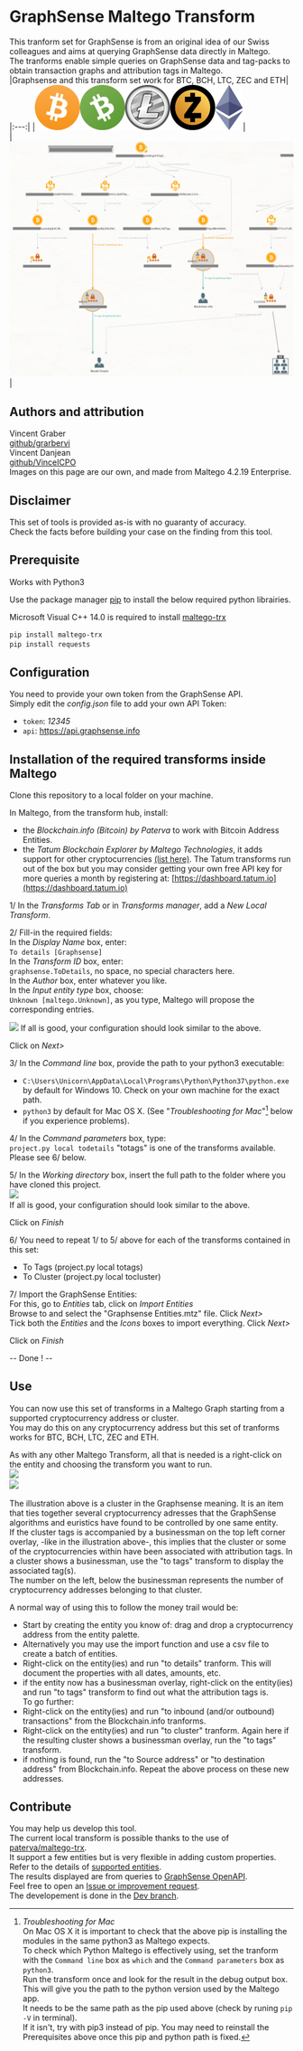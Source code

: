 # GraphSense Maltego Transform
This tranform set for GraphSense is from an original idea of our Swiss colleagues and aims at querying GraphSense data directly in Maltego.  
The tranforms enable simple queries on GraphSense data and tag-packs to obtain transaction graphs and attribution tags in Maltego.  
|Graphsense and this transform set work for BTC, BCH, LTC, ZEC and ETH|  
|:---:|
|<img src="images/bitcoin.png" height="80"><img src="images/bitcoincash.png" height="80"><img src="images/litecoin.png" height="80"><img src="images/zcash.png" height="80"><img src="images/ethereum.png" height="80">|  
|![A screen copy of the transform result in Maltego](images/Maltego%20BTC%20to%20GraphSense%20Tags.png?raw=true "Maltego BTC GraphSense Tag")|  

## Authors and attribution
Vincent Graber  
[github/grarbervi](https://github.com/grabervi)  
Vincent Danjean  
[github/VinceICPO](https://github.com/vinceicpo)  
Images on this page are our own, and made from Maltego 4.2.19 Enterprise.  

## Disclaimer
This set of tools is provided as-is with no guaranty of accuracy.  
Check the facts before building your case on the finding from this tool.

## Prerequisite

Works with Python3  

Use the package manager [pip](https://pip.pypa.io/en/stable/) to install the below required python librairies.  

Microsoft Visual C++ 14.0 is required to install [maltego-trx](https://github.com/paterva/maltego-trx)  

```bash
pip install maltego-trx  
pip install requests
```

## Configuration

You need to provide your own token from the GraphSense API.  
Simply edit the *config.json* file to add your own API Token:  
- `token`: *12345*
- `api`: https://api.graphsense.info

## Installation of the required transforms inside Maltego

Clone this repository to a local folder on your machine.  

In Maltego, from the transform hub, install:
- the *Blockchain.info (Bitcoin) by Paterva* to work with Bitcoin Address Entities. 
- the *Tatum Blockchain Explorer by Maltego Technologies*, it adds support for other cryptocurrencies [(list here)](https://docs.tatum.io/supported-blockchains). The Tatum transforms run out of the box but you may consider getting your own free API key for more queries a month by registering at: [https://dashboard.tatum.io](https://dashboard.tatum.io)  

1/ In the *Transforms Tab* or in *Transforms manager*, add a *New Local Transform*.  

2/ Fill-in the required fields:  
In the *Display Name* box, enter:  
```To details [Graphsense]```  
In the *Transform ID* box, enter:  
```graphsense.ToDetails```, no space, no special characters here.  
In the *Author* box, enter whatever you like.  
In the *Input entity type* box, choose:  
```Unknown [maltego.Unknown]```, as you type, Maltego will propose the corresponding entries.

<img src="images/ConfigureDetails1.png" width="70%">  
If all is good, your configuration should look similar to the above.  

Click on *Next>*  

3/ In the *Command line* box, provide the path to your python3 executable:  
- ```C:\Users\Unicorn\AppData\Local\Programs\Python\Python37\python.exe``` by default for Windows 10. Check on your own machine for the exact path.  
- ```python3``` by default for Mac OS X. (See "*Troubleshooting for Mac*"[^1] below if you experience problems).  

4/ In the *Command parameters* box, type:  
```project.py local todetails```
"totags" is one of the transforms available. Please see 6/ below.  

5/ In the *Working directory* box, insert the full path to the folder where you have cloned this project.  
<img src="images/ConfigureDetails2.png" width="70%">  
If all is good, your configuration should look similar to the above.  

Click on *Finish*  

6/ You need to repeat 1/ to 5/ above for each of the transforms contained in this set:
- To Tags (project.py local totags)
- To Cluster (project.py local tocluster)

7/ Import the GraphSense Entities:  
For this, go to *Entities* tab, click on *Import Entities*  
Browse to and select the "Graphsense Entities.mtz" file. Click *Next>*  
Tick both the *Entities* and the *Icons* boxes to import everything. Click *Next>*  

Click on *Finish*

-- Done ! --

## Use

You can now use this set of transforms in a Maltego Graph starting from a supported cryptocurrency address or cluster.  
You may do this on any cryptocurrency address but this set of tranforms works for BTC, BCH, LTC, ZEC and ETH.  

As with any other Maltego Transform, all that is needed is a right-click on the entity and choosing the transform you want to run.  
<img src="images/Choose%20a%20transform.png" width="300px">  
<img src="images/Cluster.png" height="100px">  

The illustration above is a cluster in the Graphsense meaning. It is an item that ties together several cryptocurrency adresses that the GraphSense algorithms and euristics have found to be controlled by one same entity.  
If the cluster tags is accompanied by a businessman on the top left corner overlay,  -like in the illustration above-, this implies that the cluster or some of the cryptocurrencies within have been associated with attribution tags.
In a cluster shows a businessman, use the "to tags" transform to display the associated tag(s).  
The number on the left, below the businessman represents the number of cryptocurrency addresses belonging to that cluster.  


A normal way of using this to follow the money trail would be:
- Start by creating the entity you know of: drag and drop a cryptocurrency address from the entity palette.  
- Alternatively you may use the import function and use a csv file to create a batch of entities.  
- Right-click on the entity(ies) and run "to details" tranform. This will document the properties with all dates, amounts, etc.   
- if the entity now has a businessman overlay, right-click on the entity(ies) and run "to tags" transform to find out what the attribution tags is.  
To go further:  
- Right-click on the entity(ies) and run "to inbound (and/or outbound) transactions" from the Blockchain.info tranforms.  
- Right-click on the entity(ies) and run "to cluster" tranform. Again here if the resulting cluster shows a businessman overlay, run the "to tags" transform.  
- if nothing is found, run the "to Source address" or "to destination address" from Blockchain.info. Repeat the above process on these new addresses.  


## Contribute
You may help us develop this tool.  
The current local transform is possible thanks to the use of [paterva/maltego-trx](https://github.com/paterva/maltego-trx).  
It support a few entities but is very flexible in adding custom properties. Refer to the details of [supported entities](https://github.com/paterva/maltego-trx/blob/master/maltego_trx/entities.py).  
The results displayed are from queries to [GraphSense OpenAPI](https://github.com/graphsense/graphsense-openapi/blob/master/graphsense.yaml).  
Feel free to open an [Issue or improvement request](https://github.com/INTERPOL-Innovation-Centre/GraphSense-Maltego-transform/issues).  
The developement is done in the [Dev branch](https://github.com/INTERPOL-Innovation-Centre/GraphSense-Maltego-transform/tree/Dev).  



[^1]: *Troubleshooting for Mac*  
On Mac OS X it is important to check that the above pip is installing the modules in the same python3 as Maltego expects.  
To check which Python Maltego is effectively using, set the tranform with the `Command line` box as `which` and the `Command parameters` box as `python3`.  
Run the transform once and look for the result in the debug output box.  
This will give you the path to the python version used by the Maltego app.  
It needs to be the same path as the pip used above (check by runing ```pip -V``` in terminal).  
If it isn't, try with pip3 instead of pip. You may need to reinstall the Prerequisites above once this pip and python path is fixed.
